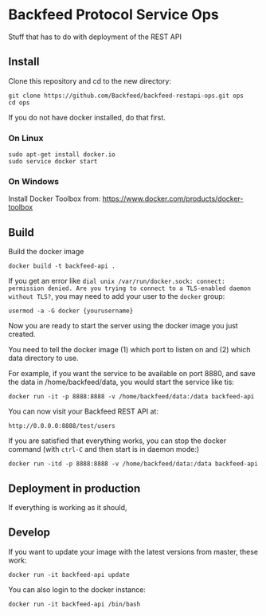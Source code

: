 # Backfeed Protocol Service Ops

Stuff that has to do with deployment of the REST API

## Install

Clone this repository and cd to the new directory:

    git clone https://github.com/Backfeed/backfeed-restapi-ops.git ops 
    cd ops

If you do not have docker installed, do that first.

### On Linux

    sudo apt-get install docker.io
    sudo service docker start

### On Windows

Install Docker Toolbox from: https://www.docker.com/products/docker-toolbox

## Build

Build the docker image

    docker build -t backfeed-api .

If you get an error like ```dial unix /var/run/docker.sock: connect: permission denied. Are you trying to connect to a TLS-enabled daemon without TLS?```, you may need to add your user to the ```docker``` group:

    usermod -a -G docker {yourusername}

Now you are ready to start the server using the docker image you just created.

You need to tell the docker image (1) which port to listen on and (2) which data directory to use. 

For example, if you want the service to be available on port 8880, and save the data in /home/backfeed/data, you would start the service like tis:

    docker run -it -p 8888:8888 -v /home/backfeed/data:/data backfeed-api

You can now visit your Backfeed REST API at:

    http://0.0.0.0:8888/test/users

If you are satisfied that everything works, you can stop the docker command (with ```ctrl-C``` and then start is in daemon mode:)

    docker run -itd -p 8888:8888 -v /home/backfeed/data:/data backfeed-api


## Deployment in production

If everything is working as it should, 

## Develop

If you want to update your image with the latest versions from master, these work: 

    docker run -it backfeed-api update

You can also login to the docker instance:

    docker run -it backfeed-api /bin/bash 

